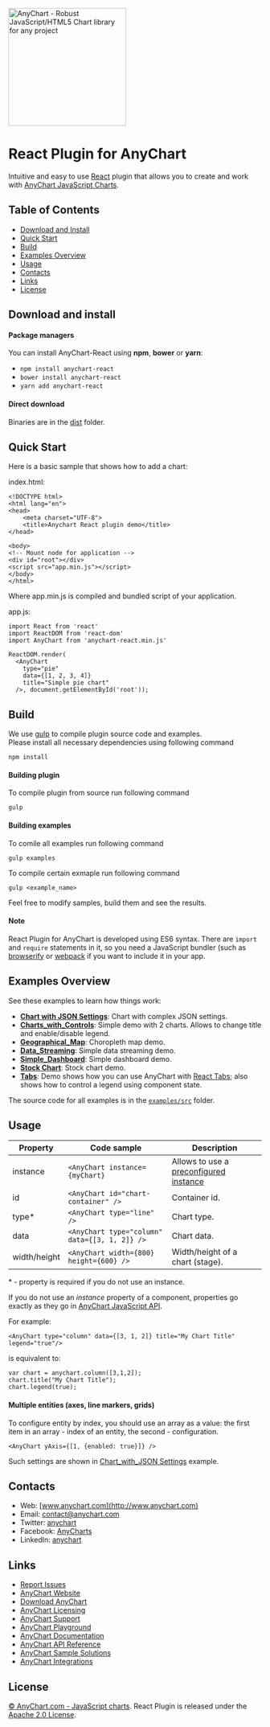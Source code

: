 [<img src="https://cdn.anychart.com/images/logo-transparent-segoe.png?2" width="234px" alt="AnyChart - Robust JavaScript/HTML5 Chart library for any project">](http://www.anychart.com)

React Plugin for AnyChart
=========

Intuitive and easy to use [React](https://facebook.github.io/react/) plugin that allows you to create and work with [AnyChart JavaScript Charts](http://anychart.com).

## Table of Contents

* [Download and Install](#download-and-install)
* [Quick Start](#quick-start)
* [Build](#build)
* [Examples Overview](#examples-overview)
* [Usage](#usage)
* [Contacts](#contacts)
* [Links](#links)
* [License](#license)

## Download and install

#### Package managers

You can install AnyChart-React using **npm**, **bower** or **yarn**:

* `npm install anychart-react`
* `bower install anychart-react`
* `yarn add anychart-react`

#### Direct download

Binaries are in the [dist](https://github.com/AnyChart/AnyChart-React/tree/master/dist) folder.

## Quick Start
Here is a basic sample that shows how to add a chart:

index.html:

```
<!DOCTYPE html>
<html lang="en">
<head>
    <meta charset="UTF-8">
    <title>Anychart React plugin demo</title>
</head>

<body>
<!-- Mount node for application -->
<div id="root"></div>
<script src="app.min.js"></script>
</body>
</html>
```
Where app.min.js is compiled and bundled script of your application.

app.js:

```
import React from 'react'
import ReactDOM from 'react-dom'
import AnyChart from 'anychart-react.min.js'

ReactDOM.render(
  <AnyChart
    type="pie"
    data={[1, 2, 3, 4]}
    title="Simple pie chart"
  />, document.getElementById('root'));
```

## Build
We use [gulp](http://gulpjs.com/) to compile plugin source code and examples.  
Please install all necessary dependencies using following command

```
npm install
```

#### Building plugin
To compile plugin from source run following command
```
gulp
```

#### Building examples
To comile all examples run following command
```
gulp examples
```

To compile certain exmaple run following command
```
gulp <example_name>
```

Feel free to modify samples, build them and see the results.

#### Note
React Plugin for AnyChart is developed using ES6 syntax. There are `import` and `require` statements in it, so you need a JavaScript bundler (such as [browserify](http://browserify.org/) or [webpack](https://webpack.github.io/) if you want to include it in your app.

## Examples Overview
See these examples to learn how things work:

* **[Chart with JSON Settings](https://github.com/anychart/anychart-react/blob/master/examples/chart_with_json)**: Chart with complex JSON settings.
* **[Charts_with_Controls](https://github.com/anychart/anychart-react/blob/master/examples/chart_with_controls)**: Simple demo with 2 charts. Allows to change title and enable/disable legend.
* **[Geographical_Map](https://github.com/anychart/anychart-react/blob/master/examples/choropleth_map)**: Choropleth map demo.
* **[Data_Streaming](https://github.com/anychart/anychart-react/blob/master/examples/data_streaming)**: Simple data streaming demo.
* **[Simple_Dashboard](https://github.com/anychart/anychart-react/blob/master/examples/simple_dashboard)**: Simple dashboard demo.
* **[Stock Chart](https://github.com/anychart/anychart-react/blob/master/examples/stock)**: Stock chart demo.
* **[Tabs](https://github.com/anychart/anychart-react/blob/master/examples/chart_with_json)**: Demo shows how you can use AnyChart with [React Tabs](https://github.com/reactjs/react-tabs); also shows how to control a legend using component state.

The source code for all examples is in the [`examples/src`](https://github.com/anychart/anychart-react/blob/master/examples/src) folder.

## Usage
Property | Code sample | Description
--- | --- | ---
instance | `<AnyChart instance={myChart}` | Allows to use a [preconfigured instance](https://github.com/anychart/anychart-react/blob/master/examples/src/simple_dashboard.js)
id | `<AnyChart id="chart-container" />` | Container id.
type\* | `<AnyChart type="line" />` | Chart type.
data | `<AnyChart type="column" data={[3, 1, 2]} />` | Chart data.
width/height | `<AnyChart width={800} height={600} />` | Width/height of a chart (stage).
\* - property is required if you do not use an instance.

If you do not use an *instance* property of a component, properties go exactly as they go in [AnyChart JavaScript API](https://api.anychart.com).

For example:

```
<AnyChart type="column" data={[3, 1, 2]} title="My Chart Title" legend="true"/>
```
is equivalent to:

```
var chart = anychart.column([3,1,2]);
chart.title("My Chart Title");
chart.legend(true);
```

#### Multiple entities (axes, line markers, grids)
To configure entity by index, you should use an array as a value: the first item in an array - index of an entity, the second - configuration.

```
<AnyChart yAxis={[1, {enabled: true}]} />
```

Such settings are shown in [Chart_with_JSON Settings](https://github.com/anychart/anychart-react/blob/master/examples/src/chart_with_json.js) example.

## Contacts

* Web: [www.anychart.com](http://www.anychart.com)
* Email: [contact@anychart.com](mailto:contact@anychart.com)
* Twitter: [anychart](https://twitter.com/anychart)
* Facebook: [AnyCharts](https://www.facebook.com/AnyCharts)
* LinkedIn: [anychart](https://www.linkedin.com/company/anychart)

## Links

* [Report Issues](https://github.com/AnyChart/AnyChart-React/issues)
* [AnyChart Website](http://www.anychart.com)
* [Download AnyChart](http://www.anychart.com/download/)
* [AnyChart Licensing](http://www.anychart.com/buy/)
* [AnyChart Support](http://www.anychart.com/support/)
* [AnyChart Playground](http://playground.anychart.com)
* [AnyChart Documentation](http://docs.anychart.com)
* [AnyChart API Reference](http://api.anychart.com)
* [AnyChart Sample Solutions](http://www.anychart.com/solutions/)
* [AnyChart Integrations](http://www.anychart.com/integrations/)

## License

[© AnyChart.com - JavaScript charts](http://www.anychart.com). React Plugin is released under the [Apache 2.0 License](https://github.com/github.com/AnyChart/AnyChart-React/blob/master/LICENSE).
